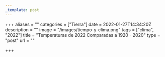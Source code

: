 ```yaml
---
_template: post
---
```


+++
aliases = ""
categories = ["Tierra"]
date = 2022-01-27T14:34:20Z
description = ""
image = "/images/tiempo-y-clima.png"
tags = ["clima", "2022"]
title = "Temperaturas de 2022 Comparadas a 1920 - 2020"
type = "post"
url = ""

+++
